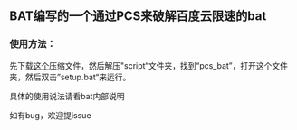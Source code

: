 ## BAT编写的一个通过PCS来破解百度云限速的bat

### 使用方法：

先下载[这个](https://github.com/redapple0204/my-boring-python/archive/master.zip)压缩文件，然后解压"script“文件夹，找到“pcs_bat”，打开这个文件夹，然后双击”setup.bat“来运行。

具体的使用说法请看bat内部说明

如有bug，欢迎提issue
